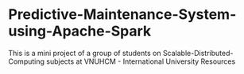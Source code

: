 # Predictive-Maintenance-System-using-Apache-Spark
This is a mini project of a group of students on Scalable-Distributed-Computing subjects at VNUHCM - International University  Resources
